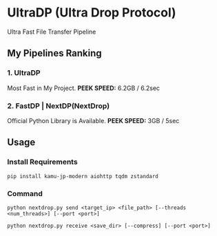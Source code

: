 # UltraDP (Ultra Drop Protocol)
Ultra Fast File Transfer Pipeline 

## My Pipelines Ranking

### 1. UltraDP
Most Fast in My Project.
**PEEK SPEED:** 6.2GB / 6.2sec

### 2. FastDP | NextDP(NextDrop)
Official Python Library is Available.
**PEEK SPEED:** 3GB / 5sec

## Usage

### Install Requirements

```
pip install kamu-jp-modern aiohttp tqdm zstandard
```

### Command

```
python nextdrop.py send <target_ip> <file_path> [--threads <num_threads>] [--port <port>]
```

```
python nextdrop.py receive <save_dir> [--compress] [--port <port>]
```
